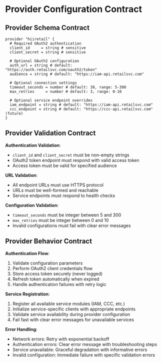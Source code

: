 # Provider Configuration Contract

## Provider Schema Contract

```hcl
provider "hiiretail" {
  # Required OAuth2 authentication
  client_id     = string # sensitive
  client_secret = string # sensitive
  
  # Optional OAuth2 configuration  
  auth_url = string # default: "https://auth.retailsvc.com/oauth2/token"
  audience = string # default: "https://iam-api.retailsvc.com"
  
  # Optional connection settings
  timeout_seconds = number # default: 30, range: 5-300
  max_retries     = number # default: 3, range: 0-10
  
  # Optional service endpoint overrides
  iam_endpoint = string # default: "https://iam-api.retailsvc.com"
  ccc_endpoint = string # default: "https://ccc-api.retailsvc.com" (future)
}
```

## Provider Validation Contract

**Authentication Validation**:
- `client_id` and `client_secret` must be non-empty strings
- OAuth2 token endpoint must respond with valid access token
- Access token must be valid for specified audience

**URL Validation**:
- All endpoint URLs must use HTTPS protocol
- URLs must be well-formed and reachable
- Service endpoints must respond to health checks

**Configuration Validation**:
- `timeout_seconds` must be integer between 5 and 300
- `max_retries` must be integer between 0 and 10
- Invalid configurations must fail with clear error messages

## Provider Behavior Contract

**Authentication Flow**:
1. Validate configuration parameters
2. Perform OAuth2 client credentials flow
3. Store access token securely (never logged)  
4. Refresh token automatically when expired
5. Handle authentication failures with retry logic

**Service Registration**:
1. Register all available service modules (IAM, CCC, etc.)
2. Initialize service-specific clients with appropriate endpoints
3. Validate service availability during provider configuration
4. Fail fast with clear error messages for unavailable services

**Error Handling**:
- Network errors: Retry with exponential backoff
- Authentication errors: Clear error message with troubleshooting steps
- Service unavailable: Graceful degradation with informative errors
- Invalid configuration: Immediate failure with specific validation errors